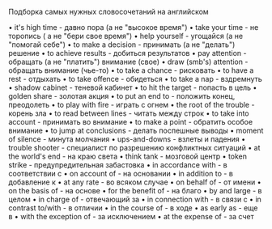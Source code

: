 Подборка самых нужных словосочетаний на английском

• it's high time - давно пора (а не "высокое время")
• take your time - не торопись ( а не "бери свое время")
• help yourself - угощайся (а не "помогай себе")
• to make a decision - принимать (а не "делать") решение
• to achieve results - добиться результатов
• pay attention - обращать (а не "платить") внимание (свое)
• draw (smb's) attention - обращать внимание (чье-то)
• to take a chance - рисковать
• to have a rest - отдыхать
• to take offence - обидеться
• to take a nap - вздремнуть
• shadow cabinet - теневой кабинет
• to hit the target - попасть в цель
• golden share - золотая акция
• to put an end to - положить конец, преодолеть
• to play with fire - играть с огнем
• the root of the trouble - корень зла
• to read between lines - читать между строк
• to take into account - принимать во внимание
• to make a point - обратить особое внимание
• to jump at conclusions - делать поспешные выводы
• moment of silence - минута молчания
• ups-and-downs - взлеты и падения
• trouble shooter - специалист по разрешению конфликтных ситуаций
• at the world's end - на краю света
• think tank - мозговой центр
• token strike - предупредительная забастовка
• in accordance with - в соответствии с
• on account of - на основании
• in addition to - в добавление к
• at any rate - во всяком случае
• on behalf of - от имени
• on the basis of - на основе
• for the benefit of - на благо
• by and large - в целом
• in charge of - отвечающий за
• in connection with - в связи с
• in contrast to/with - в отличии
• in the course of - в ходе
• as early as - еще в
• with the exception of - за исключением
• at the expense of - за счет